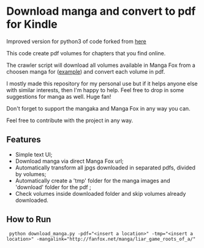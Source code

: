 # Download manga and convert to pdf for Kindle

Improved version for python3 of code forked from [here](https://github.com/filipefilardi/manga-downloader-pdf)

This code create pdf volumes for chapters that you find online. 

The crawler script will download all volumes available in Manga Fox from a choosen manga for ([example](http://fanfox.net/manga/liar_game_roots_of_a/)) and convert each volume in pdf.

I mostly made this repository for my personal use but if it helps anyone else with similar interests, then I'm happy to help. Feel free to drop in some suggestions for manga as well. Huge fan!

Don't forget to support the mangaka and Manga Fox in any way you can.

Feel free to contribute with the project in any way.

## Features ##

 * Simple text UI;
 * Download manga via direct Manga Fox url;
 * Automatically transform all jpgs downloaded in separated pdfs, divided by volumes;
 * Automatically create a 'tmp' folder for the manga images and 'download' folder for the pdf ;
 * Check volumes inside downloaded folder and skip volumes already downloaded.
 

## How to Run ##

     python download_manga.py -pdf="<insert a location>" -tmp="<insert a location>" -mangalink="http://fanfox.net/manga/liar_game_roots_of_a/"


